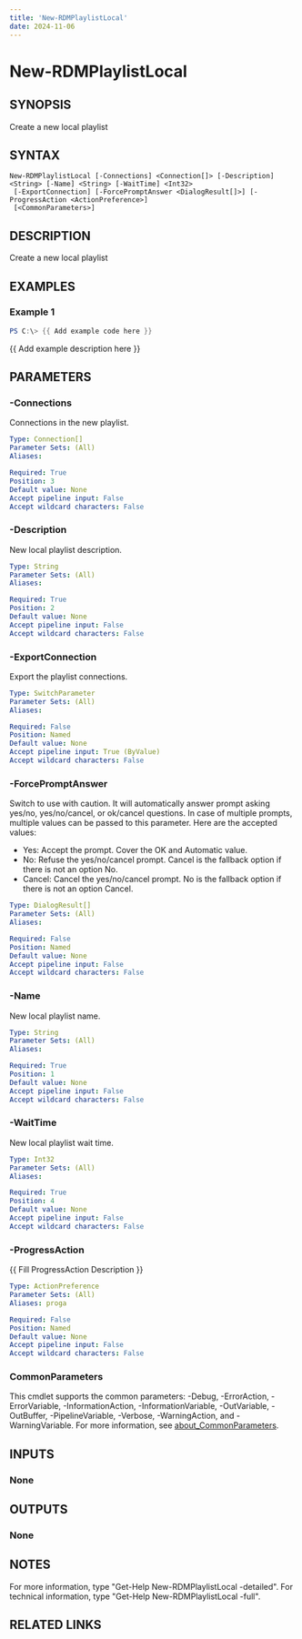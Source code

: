 ```yaml
---
title: 'New-RDMPlaylistLocal'
date: 2024-11-06
---
```



# New-RDMPlaylistLocal

## SYNOPSIS
Create a new local playlist

## SYNTAX

```
New-RDMPlaylistLocal [-Connections] <Connection[]> [-Description] <String> [-Name] <String> [-WaitTime] <Int32>
 [-ExportConnection] [-ForcePromptAnswer <DialogResult[]>] [-ProgressAction <ActionPreference>]
 [<CommonParameters>]
```

## DESCRIPTION
Create a new local playlist

## EXAMPLES

### Example 1
```powershell
PS C:\> {{ Add example code here }}
```

{{ Add example description here }}

## PARAMETERS

### -Connections
Connections in the new playlist.

```yaml
Type: Connection[]
Parameter Sets: (All)
Aliases:

Required: True
Position: 3
Default value: None
Accept pipeline input: False
Accept wildcard characters: False
```

### -Description
New local playlist description.

```yaml
Type: String
Parameter Sets: (All)
Aliases:

Required: True
Position: 2
Default value: None
Accept pipeline input: False
Accept wildcard characters: False
```

### -ExportConnection
Export the playlist connections.

```yaml
Type: SwitchParameter
Parameter Sets: (All)
Aliases:

Required: False
Position: Named
Default value: None
Accept pipeline input: True (ByValue)
Accept wildcard characters: False
```

### -ForcePromptAnswer
Switch to use with caution.
It will automatically answer prompt asking yes/no, yes/no/cancel, or ok/cancel questions.
In case of multiple prompts, multiple values can be passed to this parameter.
Here are the accepted values:
- Yes: Accept the prompt.
Cover the OK and Automatic value.
- No: Refuse the yes/no/cancel prompt.
Cancel is the fallback option if there is not an option No.
- Cancel: Cancel the yes/no/cancel prompt.
No is the fallback option if there is not an option Cancel.

```yaml
Type: DialogResult[]
Parameter Sets: (All)
Aliases:

Required: False
Position: Named
Default value: None
Accept pipeline input: False
Accept wildcard characters: False
```

### -Name
New local playlist name.

```yaml
Type: String
Parameter Sets: (All)
Aliases:

Required: True
Position: 1
Default value: None
Accept pipeline input: False
Accept wildcard characters: False
```

### -WaitTime
New local playlist wait time.

```yaml
Type: Int32
Parameter Sets: (All)
Aliases:

Required: True
Position: 4
Default value: None
Accept pipeline input: False
Accept wildcard characters: False
```

### -ProgressAction
{{ Fill ProgressAction Description }}

```yaml
Type: ActionPreference
Parameter Sets: (All)
Aliases: proga

Required: False
Position: Named
Default value: None
Accept pipeline input: False
Accept wildcard characters: False
```

### CommonParameters
This cmdlet supports the common parameters: -Debug, -ErrorAction, -ErrorVariable, -InformationAction, -InformationVariable, -OutVariable, -OutBuffer, -PipelineVariable, -Verbose, -WarningAction, and -WarningVariable. For more information, see [about_CommonParameters](http://go.microsoft.com/fwlink/?LinkID=113216).

## INPUTS

### None
## OUTPUTS

### None
## NOTES
For more information, type "Get-Help New-RDMPlaylistLocal -detailed".
For technical information, type "Get-Help New-RDMPlaylistLocal -full".

## RELATED LINKS
